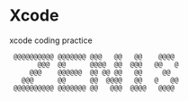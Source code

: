 Xcode
=====

xcode coding practice

    
     @@@@@@@@@@ @@@@@@@ @@@   @@   @@    @@@@  
           @@@  @@      @@@@  @@  @@@   @@   @ 
         @@@    @@@@@@  @@ @@ @@   @@     @@   
       @@@      @@      @@  @@@@   @@   @   @@ 
     @@@@@@@@@@ @@@@@@@ @@   @@@  @@@@   @@@@  
    
    